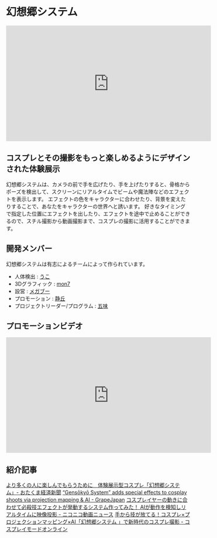 # 幻想郷システム

<iframe width="560" height="315" src="https://www.youtube.com/embed/wuiauR0mvHU" frameborder="0" gesture="media" allow="encrypted-media" allowfullscreen></iframe>

## コスプレとその撮影をもっと楽しめるようにデザインされた体験展示

幻想郷システムは、カメラの前で手を広げたり、手を上げたりすると、骨格からポーズを検出して、スクリーンにリアルタイムでビームや魔法陣などのエフェクトを表示します。
エフェクトの色をキャラクターに合わせたり、背景を変えたりすることで、あなたをキャラクターの世界へと誘います。
好きなタイミングで指定した位置にエフェクトを出したり、エフェクトを途中で止めることができるので、スチル撮影から動画撮影まで、コスプレの撮影に活用することができます。

## 開発メンバー

幻想郷システムは有志によるチームによって作られています。

* 人体検出 : [うこ](https://twitter.com/ukokq)
* 3Dグラフィック : [mon7](https://twitter.com/Realize_mon7)
* 設営 : [メガブー](https://twitter.com/Realize_mega)
* プロモーション : [静丘](https://twitter.com/Siz_oka)
* プロジェクトリーダー/プログラム : [五味](https://twitter.com/GomiHgy)

## プロモーションビデオ

<iframe width="560" height="315" src="https://www.youtube.com/embed/vYDXryfmjQk" frameborder="0" gesture="media" allow="encrypted-media" allowfullscreen></iframe>

## 紹介記事

[より多くの人に楽しんでもらうために　体験展示型コスプレ「幻想郷システム」- おたくま経済新聞](https://otakei.otakuma.net/archives/2022112802.html)
[“Gensōkyō System” adds special effects to cosplay shoots via projection mapping & AI - GrapeJapan](https://grapee.jp/en/215015)
[コスプレイヤーの動きに合わせて必殺技エフェクトが発動するシステム作ってみた！ AIが動作を検知しリアルタイムに映像投影 - ニコニコ動画ニュース](https://originalnews.nico/399303)
[手から技が放てる！コスプレ×プロジェクションマッピング×AI「幻想郷システム 」で新時代のコスプレ撮影 - コスプレイモードオンライン](https://www.cosplaymode.online/blog/photo/ai/)
